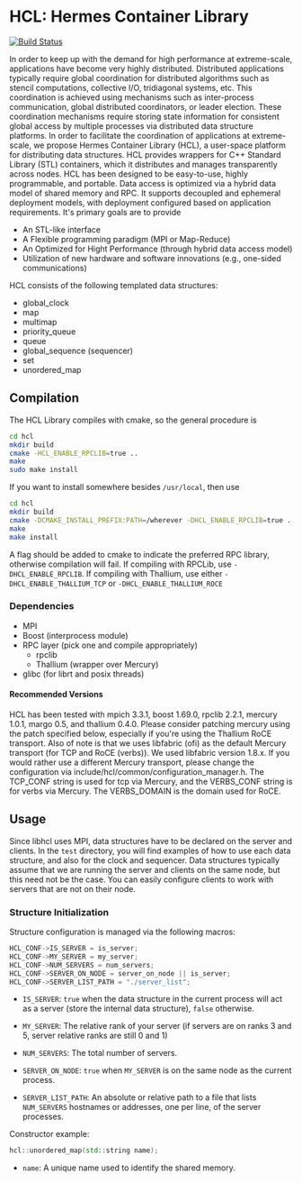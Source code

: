 # HCL: Hermes Container Library

[![Build Status](https://travis-ci.org/HDFGroup/hcl.svg?branch=dev)](https://travis-ci.org/HDFGroup/hcl)

In order to keep up with the demand for high performance at extreme-scale,
applications have become very highly distributed. Distributed applications
typically require global coordination for distributed algorithms such as stencil
computations, collective I/O, tridiagonal systems, etc. This coordination is
achieved using mechanisms such as inter-process communication, global
distributed coordinators, or leader election. These coordination mechanisms
require storing state information for consistent global access by multiple
processes via distributed data structure platforms. In order to facilitate the
coordination of applications at extreme-scale, we propose Hermes Container
Library (HCL), a user-space platform for distributing data structures. HCL
provides wrappers for C++ Standard Library (STL) containers, which it
distributes and manages transparently across nodes. HCL has been designed to be
easy-to-use, highly programmable, and portable. Data access is optimized via a
hybrid data model of shared memory and RPC. It supports decoupled and ephemeral
deployment models, with deployment configured based on application requirements.
It's primary goals are to provide

* An STL-like interface
* A Flexible programming paradigm (MPI or Map-Reduce)
* An Optimized for Hight Performance (through hybrid data access model)
* Utilization of new hardware and software innovations (e.g., one-sided communications)

HCL consists of the following templated data structures:

 * global_clock
 * map
 * multimap
 * priority_queue
 * queue
 * global_sequence (sequencer)
 * set
 * unordered_map

## Compilation

The HCL Library compiles with cmake, so the general procedure is

```bash
cd hcl
mkdir build
cmake -HCL_ENABLE_RPCLIB=true ..
make
sudo make install
```
If you want to install somewhere besides `/usr/local`, then use

```bash
cd hcl
mkdir build
cmake -DCMAKE_INSTALL_PREFIX:PATH=/wherever -DHCL_ENABLE_RPCLIB=true ..
make
make install
```

A flag should be added to cmake to indicate the preferred RPC library, otherwise
compilation will fail. If compiling with RPCLib, use `-DHCL_ENABLE_RPCLIB`. If
compiling with Thallium, use either `-DHCL_ENABLE_THALLIUM_TCP` or
`-DHCL_ENABLE_THALLIUM_ROCE`

### Dependencies
- MPI
- Boost (interprocess module)
- RPC layer (pick one and compile appropriately)
  - rpclib
  - Thallium (wrapper over Mercury)
- glibc (for librt and posix threads)

#### Recommended Versions

HCL has been tested with mpich 3.3.1, boost 1.69.0, rpclib 2.2.1, mercury 1.0.1,
margo 0.5, and thallium 0.4.0. Please consider patching mercury using the patch
specified below, especially if you're using the Thallium RoCE transport. Also of
note is that we uses libfabric (ofi) as the default Mercury transport (for TCP
and RoCE (verbs)). We used libfabric version 1.8.x. If you would rather use a
different Mercury transport, please change the configuration via
include/hcl/common/configuration_manager.h. The TCP_CONF string is used for tcp
via Mercury, and the VERBS_CONF string is for verbs via Mercury. The
VERBS_DOMAIN is the domain used for RoCE.

## Usage

Since libhcl uses MPI, data structures have to be declared on the server and
clients. In the `test` directory, you will find examples of how to use each data
structure, and also for the clock and sequencer. Data structures typically
assume that we are running the server and clients on the same node, but this
need not be the case. You can easily configure clients to work with servers that
are not on their node.

### Structure Initialization

Structure configuration is managed via the following macros:

``` c++
HCL_CONF->IS_SERVER = is_server;
HCL_CONF->MY_SERVER = my_server;
HCL_CONF->NUM_SERVERS = num_servers;
HCL_CONF->SERVER_ON_NODE = server_on_node || is_server;
HCL_CONF->SERVER_LIST_PATH = "./server_list";
```

 * `IS_SERVER`: `true` when the data structure in the current process will act as a
   server (store the internal data structure), `false` otherwise.

 * `MY_SERVER`: The relative rank of your server (if servers are on ranks 3 and
   5, server relative ranks are still 0 and 1)

 * `NUM_SERVERS`: The total number of servers.

 * `SERVER_ON_NODE`: `true` when `MY_SERVER` is on the same node as the current process.

 * `SERVER_LIST_PATH`: An absolute or relative path to a file that lists
   `NUM_SERVERS` hostnames or addresses, one per line, of the server processes.

Constructor example:

``` c++
hcl::unordered_map(std::string name);
```

 * `name`: A unique name used to identify the shared memory.
